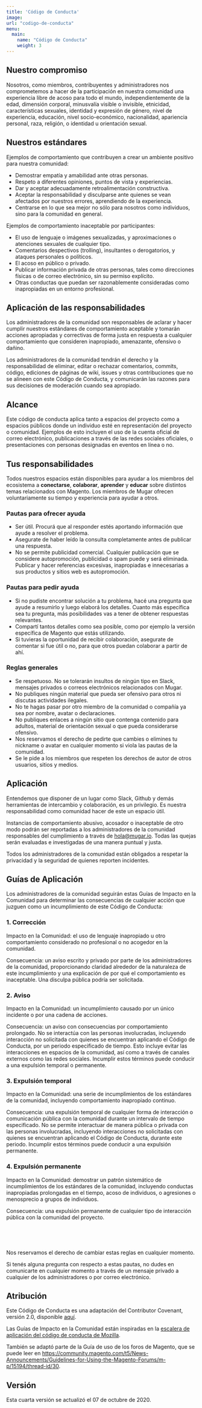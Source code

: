 ```yaml
---
title: 'Código de Conducta'
image: 
url: "codigo-de-conducta"
menu:
  main:
    name: "Código de Conducta"
    weight: 3
---
```


## Nuestro compromiso

Nosotros, como miembros, contribuyentes y administradores nos comprometemos a hacer de la participación en nuestra comunidad una experiencia libre de acoso para todo el mundo, independientemente de la edad, dimensión corporal, minusvalía visible o invisible, etnicidad, características sexuales, identidad y expresión de género, nivel de experiencia, educación, nivel socio-económico, nacionalidad, apariencia personal, raza, religión, o identidad u orientación sexual.

## Nuestros estándares

Ejemplos de comportamiento que contribuyen a crear un ambiente positivo para nuestra comunidad:

* Demostrar empatía y amabilidad ante otras personas.
* Respeto a diferentes opiniones, puntos de vista y experiencias.
* Dar y aceptar adecuadamente retroalimentación constructiva.
* Aceptar la responsabilidad y disculparse ante quienes se vean afectados por nuestros errores, aprendiendo de la experiencia.
* Centrarse en lo que sea mejor no sólo para nosotros como individuos, sino para la comunidad en general.

Ejemplos de comportamiento inaceptable por participantes:

* El uso de lenguaje o imágenes sexualizadas, y aproximaciones o atenciones sexuales de cualquier tipo.
* Comentarios despectivos (trolling), insultantes o derogatorios, y ataques personales o políticos.
* El acoso en público o privado.
* Publicar información privada de otras personas, tales como direcciones físicas o de correo electrónico, sin su permiso explícito.
* Otras conductas que puedan ser razonablemente consideradas como inapropiadas en un entorno profesional.

## Aplicación de las responsabilidades

Los administradores de la comunidad son responsables de aclarar y hacer cumplir nuestros estándares de comportamiento aceptable y tomarán acciones apropiadas y correctivas de forma justa en respuesta a cualquier comportamiento que consideren inapropiado, amenazante, ofensivo o dañino.

Los administradores de la comunidad tendrán el derecho y la responsabilidad de eliminar, editar o rechazar comentarios, commits, código, ediciones de páginas de wiki, issues y otras contribuciones que no se alineen con este Código de Conducta, y comunicarán las razones para sus decisiones de moderación cuando sea apropiado.

## Alcance

Este código de conducta aplica tanto a espacios del proyecto como a espacios públicos donde un individuo esté en representación del proyecto o comunidad. Ejemplos de esto incluyen el uso de la cuenta oficial de correo electrónico, publicaciones a través de las redes sociales oficiales, o presentaciones con personas designadas en eventos en línea o no.

## Tus responsabilidades

Todos nuestros espacios están disponibles para ayudar a los miembros del ecosistema a **conectarse**, **colaborar**, **aprender** y **educar** sobre distintos temas relacionados con Magento. Los miembros de Mugar ofrecen voluntariamente su tiempo y experiencia para ayudar a otros.

### Pautas para ofrecer ayuda

* Ser útil. Procurá que al responder estés aportando información que ayude a resolver el problema.
* Asegurate de haber leído la consulta completamente antes de publicar una respuesta.
* No se permite publicidad comercial. Cualquier publicación que se considere autopromoción, publicidad o spam puede y será eliminada. Publicar y hacer referencias excesivas, inapropiadas e innecesarias a sus productos y sitios web es autopromoción.

### Pautas para pedir ayuda

* Si no pudiste encontrar solución a tu problema, hacé una pregunta que ayude a resumirlo y luego elaborá los detalles. Cuanto más específica sea tu pregunta, más posibilidades vas a tener de obtener respuestas relevantes.
* Compartí tantos detalles como sea posible, como por ejemplo la versión específica de Magento que estás utilizando.
* Si tuvieras la oportunidad de recibir colaboración, asegurate de comentar si fue útil o no, para que otros puedan colaborar a partir de ahí.

### Reglas generales

* Se respetuoso. No se tolerarán insultos de ningún tipo en Slack, mensajes privados o correos electrónicos relacionados con Mugar.
* No publiques ningún material que pueda ser ofensivo para otros ni discutas actividades ilegales.
* No te hagas pasar por otro miembro de la comunidad o compañía ya sea por nombre, avatar o declaraciones.
* No publiques enlaces a ningún sitio que contenga contenido para adultos, material de orientación sexual o que pueda considerarse ofensivo.
* Nos reservamos el derecho de pedirte que cambies o elimines tu nickname o avatar en cualquier momento si viola las pautas de la comunidad.
* Se le pide a los miembros que respeten los derechos de autor de otros usuarios, sitios y medios.

## Aplicación

Entendemos que disponer de un lugar como Slack, Github y demás herramientas de intercambio y colaboración, es un privilegio. Es nuestra responsabilidad como comunidad hacer de este un espacio útil.

Instancias de comportamiento abusivo, acosador o inaceptable de otro modo podrán ser reportadas a los administradores de la comunidad responsables del cumplimiento a través de hola@mugar.io. Todas las quejas serán evaluadas e investigadas de una manera puntual y justa.

Todos los administradores de la comunidad están obligados a respetar la privacidad y la seguridad de quienes reporten incidentes.

## Guías de Aplicación

Los administradores de la comunidad seguirán estas Guías de Impacto en la Comunidad para determinar las consecuencias de cualquier acción que juzguen como un incumplimiento de este Código de Conducta:

### 1. Corrección

Impacto en la Comunidad: el uso de lenguaje inapropiado u otro comportamiento considerado no profesional o no acogedor en la comunidad.

Consecuencia: un aviso escrito y privado por parte de los administradores de la comunidad, proporcionando claridad alrededor de la naturaleza de este incumplimiento y una explicación de por qué el comportamiento es inaceptable. Una disculpa pública podría ser solicitada.

### 2. Aviso

Impacto en la Comunidad: un incumplimiento causado por un único incidente o por una cadena de acciones.

Consecuencia: un aviso con consecuencias por comportamiento prolongado. No se interactúa con las personas involucradas, incluyendo interacción no solicitada con quienes se encuentran aplicando el Código de Conducta, por un periodo especificado de tiempo. Esto incluye evitar las interacciones en espacios de la comunidad, así como a través de canales externos como las redes sociales. Incumplir estos términos puede conducir a una expulsión temporal o permanente.

### 3. Expulsión temporal

Impacto en la Comunidad: una serie de incumplimientos de los estándares de la comunidad, incluyendo comportamiento inapropiado continuo.

Consecuencia: una expulsión temporal de cualquier forma de interacción o comunicación pública con la comunidad durante un intervalo de tiempo especificado. No se permite interactuar de manera pública o privada con las personas involucradas, incluyendo interacciones no solicitadas con quienes se encuentran aplicando el Código de Conducta, durante este periodo. Incumplir estos términos puede conducir a una expulsión permanente.

### 4. Expulsión permanente

Impacto en la Comunidad: demostrar un patrón sistemático de incumplimientos de los estándares de la comunidad, incluyendo conductas inapropiadas prolongadas en el tiempo, acoso de individuos, o agresiones o menosprecio a grupos de individuos.

Consecuencia: una expulsión permanente de cualquier tipo de interacción pública con la comunidad del proyecto.

&nbsp;

&nbsp;

Nos reservamos el derecho de cambiar estas reglas en cualquier momento.

Si tenés alguna pregunta con respecto a estas pautas, no dudes en comunicarte en cualquier momento a través de un mensaje privado a cualquier de los administradores o por correo electrónico.

## Atribución

Este Código de Conducta es una adaptación del Contributor Covenant, versión 2.0, disponible [aquí](https://www.contributor-covenant.org/es/version/2/0/code_of_conduct.html).

Las Guías de Impacto en la Comunidad están inspiradas en la [escalera de aplicación del código de conducta de Mozilla](https://github.com/mozilla/diversity).

También se adaptó parte de la Guía de uso de los foros de Magento, que se puede leer en https://community.magento.com/t5/News-Announcements/Guidelines-for-Using-the-Magento-Forums/m-p/15194/thread-id/30.

## Versión

Esta cuarta versión se actualizó el 07 de octubre de 2020.